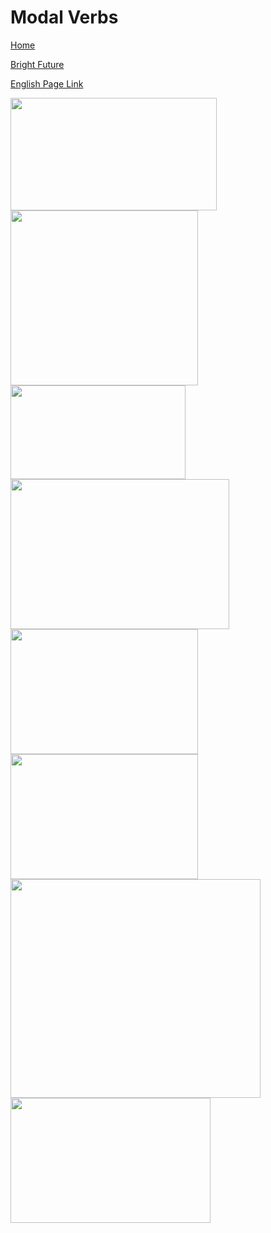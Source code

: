 # Modal Verbs


[Home](all-files-links.md)

[Bright Future](bright-future.md)

[English Page Link](all-english-links.md)


<img src="https://i.ytimg.com/vi/mBfP5UqB8BA/maxresdefault.jpg" width="330" height="180">
<img src="https://i.pinimg.com/originals/a5/5c/8b/a55c8b4482fbcbeced3e20f48ad4ccd6.jpg" width="300" height="280">
<img src="https://i.ytimg.com/vi/rrsshJXlwd0/maxresdefault.jpg" width="280" height="150">
<img src="https://i.ytimg.com/vi/jd5rpsokP-c/maxresdefault.jpg" width="350" height="240">
<img src="https://i.ytimg.com/vi/9sf4UeCq1p0/maxresdefault.jpg" width="300" height="200">

<img src="https://i.ytimg.com/vi/ihUGjJD8dPo/maxresdefault.jpg" width="300" height="200">
<img src="https://www.grammarinhindi.in/wp-content/uploads/2022/12/modal-auxiliary-verbs-in-hindi-definition-rules-and-examples-1024x1024.jpg" width="400" height="350">

<img src="https://i.pinimg.com/originals/b7/a9/42/b7a942edfafa7c6a3ffe005b5f8f8d0a.jpg" width="320" height="200">

